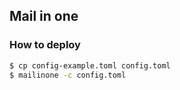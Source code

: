 ## Mail in one

### How to deploy

```bash
$ cp config-example.toml config.toml
$ mailinone -c config.toml
```